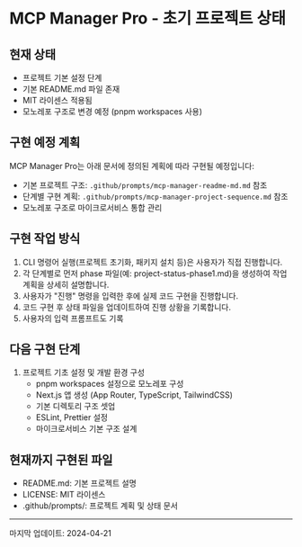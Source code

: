 # MCP Manager Pro - 초기 프로젝트 상태

## 현재 상태

- 프로젝트 기본 설정 단계
- 기본 README.md 파일 존재
- MIT 라이센스 적용됨
- 모노레포 구조로 변경 예정 (pnpm workspaces 사용)

## 구현 예정 계획

MCP Manager Pro는 아래 문서에 정의된 계획에 따라 구현될 예정입니다:

- 기본 프로젝트 구조: `.github/prompts/mcp-manager-readme-md.md` 참조
- 단계별 구현 계획: `.github/prompts/mcp-manager-project-sequence.md` 참조
- 모노레포 구조로 마이크로서비스 통합 관리

## 구현 작업 방식

1. CLI 명령어 실행(프로젝트 초기화, 패키지 설치 등)은 사용자가 직접 진행합니다.
2. 각 단계별로 먼저 phase 파일(예: project-status-phase1.md)을 생성하여 작업 계획을 상세히 설명합니다.
3. 사용자가 "진행" 명령을 입력한 후에 실제 코드 구현을 진행합니다.
4. 코드 구현 후 상태 파일을 업데이트하여 진행 상황을 기록합니다.
5. 사용자의 입력 프롬프트도 기록

## 다음 구현 단계

1. 프로젝트 기초 설정 및 개발 환경 구성
   - pnpm workspaces 설정으로 모노레포 구성
   - Next.js 앱 생성 (App Router, TypeScript, TailwindCSS)
   - 기본 디렉토리 구조 셋업
   - ESLint, Prettier 설정
   - 마이크로서비스 기본 구조 설계

## 현재까지 구현된 파일

- README.md: 기본 프로젝트 설명
- LICENSE: MIT 라이센스
- .github/prompts/: 프로젝트 계획 및 상태 문서

---
마지막 업데이트: 2024-04-21
